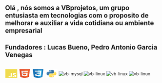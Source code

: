## Olá , nós somos a VBprojetos, um grupo entusiasta em tecnologias com o proposito de melhorar e auxiliar a vida cotidiana ou ambiente empresarial

## Fundadores : Lucas Bueno, Pedro Antonio Garcia Venegas






<div style="display: inline_block"><br>
  <img align="center" alt="vb-Js" height="30" width="40" src="https://raw.githubusercontent.com/devicons/devicon/master/icons/javascript/javascript-plain.svg">
  <img align="center" alt="vb-HTML" height="30" width="40" src="https://raw.githubusercontent.com/devicons/devicon/master/icons/html5/html5-original.svg">
  <img align="center" alt="vb-CSS" height="30" width="40" src="https://raw.githubusercontent.com/devicons/devicon/master/icons/css3/css3-original.svg">
  <img align="center" alt="vb-Python" height="30" width="40" src="https://raw.githubusercontent.com/devicons/devicon/master/icons/python/python-original.svg">
  <img align="center" alt="vb-mysql" height="30" width="40" src="https://cdn.jsdelivr.net/gh/devicons/devicon@latest/icons/mysql/mysql-original.svg" />
  <img align="center" alt="vb-linux" height="30" width="40" src="https://cdn.jsdelivr.net/gh/devicons/devicon@latest/icons/linux/linux-original.svg" />
  <img align="center" alt="vb-linux" height="30" width="40" src="https://cdn.jsdelivr.net/gh/devicons/devicon@latest/icons/bash/bash-original.svg" />
  <img  align="center" alt="vb-linux" height="30" width="40" src="https://cdn.jsdelivr.net/gh/devicons/devicon@latest/icons/c/c-original.svg" />
               
          
</div>
